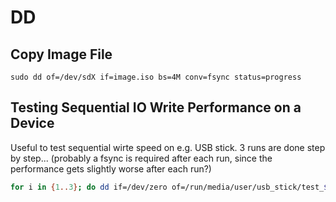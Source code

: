 # DD

## Copy Image File

`sudo dd of=/dev/sdX if=image.iso bs=4M conv=fsync status=progress`

## Testing Sequential IO Write Performance on a Device

Useful to test sequential wirte speed on e.g. USB stick.
3 runs are done step by step...
(probably a fsync is required after each run,
since the performance gets slightly worse after each run?)

```bash
for i in {1..3}; do dd if=/dev/zero of=/run/media/user/usb_stick/test_$i.txt bs=1G count=1 oflag=direct; done
```
